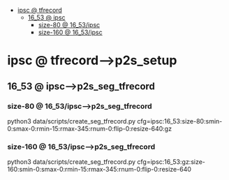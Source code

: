 <!-- MarkdownTOC -->

- [ipsc       @ tfrecord](#ipsc___tfrecord_)
    - [16_53       @ ipsc](#16_53___ipsc_)
        - [size-80       @ 16_53/ipsc](#size_80___16_53_ipsc_)
        - [size-160       @ 16_53/ipsc](#size_160___16_53_ipsc_)

<!-- /MarkdownTOC -->

<a id="ipsc___tfrecord_"></a>
# ipsc       @ tfrecord-->p2s_setup
<a id="16_53___ipsc_"></a>
## 16_53       @ ipsc-->p2s_seg_tfrecord
<a id="size_80___16_53_ipsc_"></a>
### size-80       @ 16_53/ipsc-->p2s_seg_tfrecord
python3 data/scripts/create_seg_tfrecord.py cfg=ipsc:16_53:size-80:smin-0:smax-0:rmin-15:rmax-345:rnum-0:flip-0:resize-640:gz
<a id="size_160___16_53_ipsc_"></a>
### size-160       @ 16_53/ipsc-->p2s_seg_tfrecord
python3 data/scripts/create_seg_tfrecord.py cfg=ipsc:16_53:gz:size-160:smin-0:smax-0:rmin-15:rmax-345:rnum-0:flip-0:resize-640
